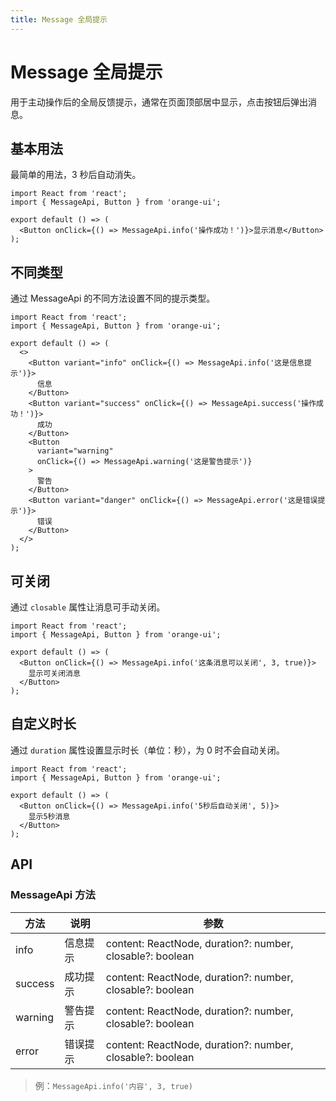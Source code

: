 ```yaml
---
title: Message 全局提示
---
```


# Message 全局提示

用于主动操作后的全局反馈提示，通常在页面顶部居中显示，点击按钮后弹出消息。

## 基本用法

最简单的用法，3 秒后自动消失。

```tsx
import React from 'react';
import { MessageApi, Button } from 'orange-ui';

export default () => (
  <Button onClick={() => MessageApi.info('操作成功！')}>显示消息</Button>
);
```

## 不同类型

通过 MessageApi 的不同方法设置不同的提示类型。

```tsx
import React from 'react';
import { MessageApi, Button } from 'orange-ui';

export default () => (
  <>
    <Button variant="info" onClick={() => MessageApi.info('这是信息提示')}>
      信息
    </Button>
    <Button variant="success" onClick={() => MessageApi.success('操作成功！')}>
      成功
    </Button>
    <Button
      variant="warning"
      onClick={() => MessageApi.warning('这是警告提示')}
    >
      警告
    </Button>
    <Button variant="danger" onClick={() => MessageApi.error('这是错误提示')}>
      错误
    </Button>
  </>
);
```

## 可关闭

通过 `closable` 属性让消息可手动关闭。

```tsx
import React from 'react';
import { MessageApi, Button } from 'orange-ui';

export default () => (
  <Button onClick={() => MessageApi.info('这条消息可以关闭', 3, true)}>
    显示可关闭消息
  </Button>
);
```

## 自定义时长

通过 `duration` 属性设置显示时长（单位：秒），为 0 时不会自动关闭。

```tsx
import React from 'react';
import { MessageApi, Button } from 'orange-ui';

export default () => (
  <Button onClick={() => MessageApi.info('5秒后自动关闭', 5)}>
    显示5秒消息
  </Button>
);
```

## API

### MessageApi 方法

| 方法    | 说明     | 参数                                                      |
| ------- | -------- | --------------------------------------------------------- |
| info    | 信息提示 | content: ReactNode, duration?: number, closable?: boolean |
| success | 成功提示 | content: ReactNode, duration?: number, closable?: boolean |
| warning | 警告提示 | content: ReactNode, duration?: number, closable?: boolean |
| error   | 错误提示 | content: ReactNode, duration?: number, closable?: boolean |

> 例：`MessageApi.info('内容', 3, true)`
